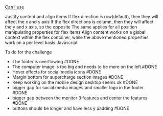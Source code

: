 [Can i use](https://caniuse.com)

Justify content and align items
If flex direction is row(default), then they will affect the x and y axis 
If the flex directions is column, then they will affect the y and x axis, so the opposite
The same applies for all position manipulating properties for flex items
Align content works on a global context within the flex container, while the above mentioned properties work on a per level basis
Javascript 


To do for the challenge
- The footer is overflowing #DONE 
- The computer image is too big and needs to be more on the left #DONE 
- Hover effects for social media icons #DONE 
- Margin bottom for supercharge section images #DONE 
- Keep working on the mobile design desktop seems ok #DONE 
- bigger gap for social media images and smaller logo in the footer #DONE 
- bigger gap between the monitor 3 features and center the features #DONE 
- buttons should be longer and have less y padding #DONE 



